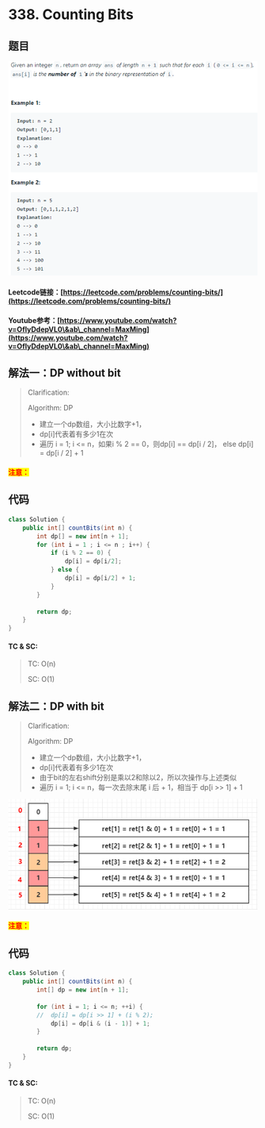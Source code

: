 # 338. Counting Bits

## 题目

![](<../../.gitbook/assets/image (28) (1).png>)

#### Leetcode链接：[https://leetcode.com/problems/counting-bits/](https://leetcode.com/problems/counting-bits/)

#### Youtube参考：[https://www.youtube.com/watch?v=OfIyDdepVL0\&ab\_channel=MaxMing](https://www.youtube.com/watch?v=OfIyDdepVL0\&ab\_channel=MaxMing)

## 解法一：DP without bit

> Clarification:&#x20;
>
> Algorithm:  DP
>
> * 建立一个dp数组，大小比数字+1，
> * dp\[i]代表着有多少1在次
> * 遍历 i = 1; i <= n，如果i % 2 == 0，则dp\[i] == dp\[i / 2]， else dp\[i] = dp\[i / 2] + 1

#### <mark style="color:red;">注意：</mark>

## 代码

```java
class Solution {
    public int[] countBits(int n) {
        int dp[] = new int[n + 1];
        for (int i = 1 ; i <= n ; i++) {
            if (i % 2 == 0) {
                dp[i] = dp[i/2];
            } else {
                dp[i] = dp[i/2] + 1;
            }
        }

        return dp;
    }
}
```

#### TC & SC:&#x20;

> TC: O(n)
>
> SC: O(1)

## 解法二：DP with bit

> Clarification:&#x20;
>
> Algorithm:  DP
>
> * 建立一个dp数组，大小比数字+1，
> * dp\[i]代表着有多少1在次
> * 由于bit的左右shift分别是乘以2和除以2，所以次操作与上述类似
> * 遍历 i = 1; i <= n，每一次去除末尾 i 后 + 1，相当于 dp\[i >> 1] + 1

![](<../../.gitbook/assets/image (45) (1).png>)

#### <mark style="color:red;">注意：</mark>

## 代码

```java
class Solution {
    public int[] countBits(int n) {
        int[] dp = new int[n + 1];
        
        for (int i = 1; i <= n; ++i) {
        //  dp[i] = dp[i >> 1] + (i % 2);
            dp[i] = dp[i & (i - 1)] + 1;
        }
        
        return dp;
    }
}
```

#### TC & SC:&#x20;

> TC: O(n)
>
> SC: O(1)
